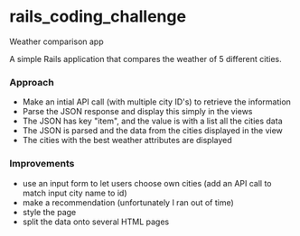 # rails_coding_challenge
Weather comparison app 

A simple Rails application that compares the weather of 5 different cities. 


### Approach 

 - Make an intial API call (with multiple city ID's) to retrieve the information
 - Parse the JSON response and display this simply in the views 
 - The JSON has key "item", and the value is  with a list all the cities data 
 - The JSON is parsed and the data from the cities displayed in the view
 - The cities with the best weather attributes are displayed

### Improvements 
 
 - use an input form to let users choose own cities (add an API call to match input city name to id)
 - make a recommendation (unfortunately I ran out of time)
 - style the page
 - split the data onto several HTML pages


